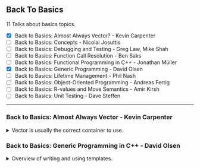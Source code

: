 <!--
// cSpell:ignore NTTP
-->

<link rel="stylesheet" type="text/css" href="../../markdown-style.css">

## Back To Basics

<summary>
11 Talks about basics topics.
</summary>

- [x] Back to Basics: Almost Always Vector? - Kevin Carpenter
- [ ] Back to Basics: Concepts - Nicolai Josuttis
- [ ] Back to Basics: Debugging and Testing - Greg Law, Mike Shah
- [ ] Back to Basics: Function Call Resolution - Ben Saks
- [ ] Back to Basics: Functional Programming in C++ - Jonathan Müller
- [x] Back to Basics: Generic Programming - David Olsen
- [ ] Back to Basics: Lifetime Management - Phil Nash
- [ ] Back to Basics: Object-Oriented Programming - Andreas Fertig
- [ ] Back to Basics: R-values and Move Semantics - Amir Kirsh
- [ ] Back to Basics: Unit Testing - Dave Steffen

---

### Back to Basics: Almost Always Vector - Kevin Carpenter

<details>
<summary>
Vector is usually the correct container to use.
</summary>

[Back to Basics: Almost Always Vector](https://youtu.be/VRGRTvfOxb4?si=EESDcTX28liWC3ZU), [slides](https://github.com/CppCon/CppCon2024/blob/main/Presentations/Back_to_Basics_Almost_Always_Vector.pdf), [github](https://github.com/kevinbcarpenter/almost-always-vector).

```cpp
include <array>
#include <iostream>
#include <vector>

int a[] = {0, 1, 2, 3, 4};

std::vector<int> c = {0, 1, 2, 3, 4};

auto main() -> int {
  std::cout << "C style array: " << sizeof(a) / sizeof(a[0]) << std::endl;
  std::cout << "Vector size: " << c.size() << std::endl;
  return 0;
}
```

<cpp>std::vector</cpp> is very popular. we can compare it to a C-style array. C-style arrays don't support deletions or adding elements, and we can't copy from one another (must do element-by-element assignment). the original paper for the vector (dynamic array) came out in 1992.\
we can look at the original defintion, a templated class of dynamic array. it had only one templated parameter (no allocator parameter). over the years there were more member functions added, more ways to access element, iterators, allocators, modifiers...

#### Basics

different ways to create vectors, empty constructor, with a size, with a size and default value for all elements, or with the data elements we want. we can access elements with the index operator `[]` or the `at()` method, using index directly can go out of bounds, but using the methods checks the boundaries and throws an exception. we can always use `.data()` to retrieve the underlying C-style array from the vector.

#### Memory Management

a vector stores the data on the heap (actually using the provided allocator), C-style arrays are limited by the size of the stack (usually 8mb), unless we request the data from the heap with dynamic allocation.

(we can check the size of the stack on mac/linux with `ulimit -s` command)

| Stack                        | Heap                            |
| ---------------------------- | ------------------------------- |
| Fast - pointer adjustment    | Flexible - dynamic at runtime   |
| Automatic - easy clean up    | Large - bigger is better right? |
| Predictable - easy to debug  | Lifetime - !f(x) dependent      |
| Locality - cache performance | Sharing - between two threads   |
| Safety - see automatic       | Memory leaks                    |

> Use the stack when data is small doesn't need to persist beyond the function and you want speed.
> Use the heap when data is large, needs to persist, be flexible. Watch your toes.

Vector have a size and a capacity, the size is the number of elements currently in the container, while the capacity is the number of elements we can store before needing to allocate more memory from the heap. with old arrays, we have to manually manage the memory allocations and deletions, and manage copying the data and make sure to never access the memory address of the old array.\
We can use `.reserve()` to prevent allocations, if we have a guess how many elements we would want, we can allocate the data before hand, which will prevent allocating memory and prevent copies of the elements. we also have `.shrink_to_fit()`, which reduces the capacity. however, there is no guarantee the memory is really released, the behaviour is up to the C++ Standard Library implementation.\
The second template parameter is the allocator, we can use <cloud>std::pmr</cloud> allocator to allocate the memory on the stack, rather than the heap.

#### Iterators

Iterators are *usually* wrappers for pointers with some guardrails to minimize errors, the `*` operator will give us the underlying data (just like a pointer), but it's not always a pointer. it's an abstraction.\
There are different types of iterators, forward, backwards, bi-directional, random-access, some are const and some allow changes. The `.end()` iterator points to the element **after** the final element.

```cpp
#include <iostream>
#include <vector>

int main() {
  std::vector<int> co = {2019, 2020, 2021, 2022, 2023, 2024};

  std::cout << "Is range based for loop an iterator?s\n";
  for (auto yr : co) {
    std::cout << yr << " ";
  }

  std::cout << "\nIterator works as a pointer and not a copy...\n";
  for (auto it = co.begin(); it != co.end(); ++it) {
    std::cout << *it << " "; // Dereference the iterator to get the value
  }

  return 0;
}
```

Iterators can be invalidated, this depends on the container and the actions that happened since it was created. ([documentation](https://en.cppreference.com/w/cpp/container#Iterator_invalidation), [video](https://youtu.be/Fv8oj8EdssY?si=AIfpp3gOqXNXQkfI)), the <cpp>std::erase</cpp> used to be an issue, as it would have to be paired with <cpp>std::remove</cpp>.

#### Algorithms

we use a lot of algorithms with unary predicates and iterators. it can be a function pointer, a functor or a lambda.

#### Container Comparisons

comparing to other containers:

- <cpp>std::list</cpp> (double linked list) - for multiple insertions and deletions
- <cpp>std::deque</cpp> - allows random access, but also fast when working on the front and back of the data.
- <cpp>std::map</cpp> - not the same thing.

#### Why Almost Always Vector

- cache friendly
- efficient
- practical
- allows random access
- versatile

</details>

### Back to Basics: Generic Programming in C++ - David Olsen

<details>
<summary>
Overview of writing and using templates.
</summary>

[Back to Basics: Generic Programming in C++](https://youtu.be/0_0HsEBsgPc?si=IqN1Kk4OWX8RpwPo), [event](https://cppcon2024.sched.com/event/1gZdo/back-to-basics-generic-programming), [slides](https://github.com/CppCon/CppCon2024/blob/main/Presentations/Back_to_Basics_Generic_Programming.pdf).

generic - not specified or specialized, fits a wide variety of needs.\
generic programming - writing code that works across different types.

guidelines

> - Define templates in header files
> - Substitution checks the declaration and template arguments
> - Instantiation checks the entire definition
> - SFINAE: Substitution Failure Is Not An Error
> - Let the compiler deduce arguments for a function template
> - Constrain your template parameters
> - Keep it simple

#### Templateing basics

the basic example of computing a sum from container elements.

```cpp
template <class C, class T>
T sum(C container) {
  T result = 0;
  for (T value : container) {
    result += value;
  }
  return result;
  }
```

this is static polymorphism, the template is resolved at compiled time, and the appropiate functions are generated. in other languages, we call this "Generics", but in C++ it's called templates.

defining a template:

> template \<template-parameters\> declaration;
>
> declaration can be:
>
> - class / struct
> - function
> - type alias
> - variable
> - <cpp>concept</cpp>
>
> template-parameter is\
> `class | typename identifier [= default-value]`
>
> Template definition should be in a header file.

example of templates

```cpp

// class
template <typename T, typename U>
class pair {
  T m0;
  U m1;
public:
  pair() { }
  pair(T v0, U v1) : m0(v0), m1(v1) { }
  T first() const { return m0; }
  U second() const { return m1; }
};

// method
template <class T>
void swap_pointed_to(T* a, T* b) {
  T temp = *a;
  *a = *b;
  *b = temp;
}

// type alias declaration
template <class T> using ptr = T*;
// type alias declaration - almost meta programming
template <class Iter1, class Iter2>
using result_type = typename std::common_type<typename std::iterator_traits<Iter1>::value_type, typename std::iterator_traits<Iter2>::value_type>::type;

// variable template defintion
template <class T>
constexpr bool is_big_and_trivial = sizeof(T) > 16 &&std::is_trivially_copyable<T>::value && std::is_trivially_destructible<T>::value;
```

three kinds of template parameters (what goes inside the diamond brackets), the value must be known at compile time. the name (identifier) is optional, in case it's not used. we can provide a default value, if the user doesn't provide one. we can define the template parameter as variadic (not default values), we just add `...` before the parameter name.

> - type template parameter `class|typename identifier`
> - non-type template parameter (NTTP) `type|auto identifier`
> - template template parameter `template<template-parameter> class|typename identifier`

as an example, <cpp>std::array</cpp> has a a non-type template parameter - the array size.\
we can have a class template with templated methods, following the same syntax. they can be defined in a cpp file, but it's easier to write them in the class header.

when we use a template, sometimes the compiler can deduce the the types based on the arguments.

#### Substituion & Instantiations

first substituion happens, and the instantiations, the first checks the template parameters and how the types fit it, while the second checks the template body.

> Substitution:
>
> - Substitute template arguments for template parameters
> - Results in class declaration or function declaration
> - Checks the correctness of the template arguments
>
> Instantiation
>
> - Full definition of the class or function or type alias or variable
> - Happens after substitution, only when full definition is needed
> - Checks the correctness of the definition

there are cases when we don't need an instantiation. such as in class templates.

> - Substitution without instantiation in two contexts
>   - Incomplete type is sufficient
>   - Class template partial specialization resolution
> - Results in an incomplete class type
>   - Contents of the class are not checked
>   - Only the template arguments are checked

for function templates, the substituion happens during overload resolution, which is how we get SFINAE.

> - Substitution happens during overload resolution
>   - Unselected overloads are not instantiated
> - Results in function declaration
>   - Only function signature is checked
>     - Including parameters, return type, noexcept clause
> - Function body is not checked

class template instantiation - creating a "real" class. uses mangled names.

> - Replace template parameters with template arguments in the class definition
> - Results in a complete class definition
> - Member functions are not instantiated until they are used

the class instantiation can fail, if the resulting class definition is not valid, like defining the a c-style array as the template parameters when instantiating a pair.

function template instantiation:

> - Replace template parameters with template arguments in the function definition
> - Results in a complete function definition

SFINAE - Substitution Failure Is Not An Error:

> - A failure during substitution does not fail compilation
>   - Instead, the candidate is discarded
> - A function overload that fails substitution is not a viable candidate
> - This feature is necessary for function templates and class
> - template partial specializations to be useful

if there is no matching substitute, then we get an error, but as long as one match exists, we can move forward.

#### Using Class Templates

`class-template-name <template-arguments>`

this results in a regular type, each instantiation is a type of it's own.

```cpp
// regular distinct classes
struct A {};
struct B {};
A a;
B b = a; // error
B* bp = &a; // error

// template distinct types

template<class T> struct D {};

D<int> di;
D<double> dd = di; // error, cant convert
D<double>* ddp = & di; // error
D<const int> dci = di; // error
D<const int>* dci_p = &di; // error
```

##### Class Template Argument Kinds

Matching the type to the way the template was declared (class, typename, auto). the <cpp>std::array</cpp> requires a constant <cpp>std::size_t</cpp> as the template parameter, so it can't accept a type. templated templates must match as well.

#### Using Function Templates

> - Use function template like a regular function
> - Let the compiler deduce the arguments
>   - Unless the function's API requires explicit template arguments

#### Constraints

listing the requirements of the template, like requiring them to be copyable, default constructable, etc... they can be checked in the substituion phase, so we can use the to remove methods from the overload set.

> - Requirements on a template argument
> - Checked during substitution, not instantiation
> - Often make use of concepts and requires clauses

C++20 added concepts (the <cpp>requires</cpp> clause), but we have ways to do the same even without it. there are many ways to write it.

- <cpp>std::enable_if</cpp>
- <cpp>std::is_integral\<T>::value</cpp>
- <cpp>std::is_integral_v\<T></cpp>

### Writing Class Templates

Keep it simple

> - Keep It Simple and Straightforward
> - No fancy template metaprogramming or type-based  metafunctions
> - Make it easy for your users

document the requirements

> - Document expectations for the template parameters
>   - In code if possible
>     - via constraints
>   - In documentation otherwise
> - Member functions can have additional requirements

specialized templates

> - Sometimes one instantiation of a class template should behave differently than the others
> - we could tell the user to define a class to be used in place of the normal instantiation
> - Specialization can have a completely different interface
>   - But that is usually a bad idea

specialization example - a `sizeof` operator that won't fail for incomplete types.

```cpp
template <class T>
struct safe_sizeof {
  static constexpr std::size_t value = sizeof(T);
};

template <>
struct safe_sizeof<void> {
  static constexpr std::size_t value = 0;
};
```

it's also possible to have partial specializations

> Sometimes you want to specialize for one template parameter,
but not for all of them, Or specialize when one template parameter fits a pattern.\
> Similar to full specialization, but template parameter list is not empty.

```cpp
template <class T>
struct safe_sizeof {
  static constexpr std::size_t value = sizeof(T);
};

template <>
struct safe_sizeof<void> {
  static constexpr std::size_t value = 0;
};

template <class T>
struct safe_sizeof<T[]> {
  // Matches any array with unspecified bound
  static constexpr std::size_t value = 0;
};

template <class R, class... Args>
struct safe_sizeof<R(Args...)> {
  // Matches any function type
  static constexpr std::size_t value = 0;
};
```

but there is an easier way to do this, rather than defining more and more specializations, we can flip things around, and define the substitution to require the <cpp>sizeof</cpp> operator to be valid.

```cpp
template <class T>
constexpr std::size_t safe_sizeof = 0;

template <class T> requires (sizeof(T) > 0)
constexpr std::size_t safe_sizeof<T> = sizeof(T);
```

> Specialization Allowed?
>
> - Class template: Yes
> - Variable template: Yes
> - Type alias template: No
> - Concept: No
> - Function template: see next section

Type Alias Specialization Workaround, actually used in the standard library.

```cpp
template <class T>
struct remove_pointer {
  using type = T;
};

template <class T>
struct remove_pointer<T*> {
  using type = T;
};

template <class T>
using remove_pointer_t = typename remove_pointer<T>::type;
```

sometimes we need to help the compiler so the `typename` keyword is added.

> Compiler needs help parsing template definition.
> Keyword typename must precede any qualified type name that
depends on a template parameter.

as an example, the outcome of the code below depends on the types.

```cpp
A * B(C(D)); // what is this?
```

- if A not a typename (is a value), this is Expression statement: multiply A and `B(C(D))`.
- if A is a type name, but either B or D are not, then this is variable definition: B is a variable of type pointer-to-A with the initial value of `C(D)`.
- if A, C and D are all type names, then this is a Function declaration: B is a function with parameter pointer-to-(function with parameter D returning C) returning pointer-to-A

> Keyword typename must precede any qualified type name that
**depends on a template parameter**

if the keyword doesn't exists, then the compiler won't consider this a type.

### Writing Function Templates

> Make all template parameters deducible (Except when you can't).

if the type is only in the result, then it can't be deduced. we can also not deduce the parent type of a function parameter .

```cpp
template <class Result, class Source>
Result my_fancy_cast(const Source& src) {
// ...
}

template <class T>
void f(typename T::type arg) { }

template <class T> struct A {
  using type = T;
};

template <class T>
void g(typename A<T>::type arg) { }
```

we should avoid complicated overload sets, they are already complex, and adding templates to the mix just makes things harder.

side example, two overload of <cpp>std::vector</cpp> constructor which use either parentheses or curly braces, and behave differently.

we should avoid functions that accept anything and have a simple common name, otherwise we might get something like namespace pollution.

> Function Template Specialization
>
> - What is allowed:
>   - Full specialization of non-member function templates
> - What is not allowed:
>   - Partial specialization of non-member function templates
>   - Any specialization of member function templates

but we shouldn't do this at all. either use a template overload or a non-template overload.
</details>
